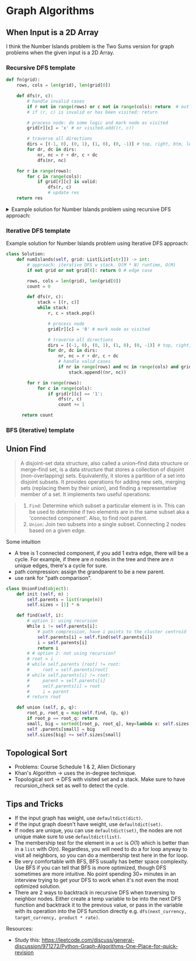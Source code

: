 # Graph Algorithms

## When Input is a 2D Array

I think the Number Islands problem is the Two Sums version for graph problems when the given input is a 2D Array.

### Recursive DFS template

```python
def fn(grid):
    rows, cols = len(grid), len(grid[0])

    def dfs(r, c):
        # handle invalid cases
        if r not in range(rows) or c not in range(cols): return  # out of bound
        # if (r, c) is invalid or has been visited: return

        # process node: do some logic and mark node as visited
        grid[r][c] = 'x' # or visited.add((r, c))

        # traverse all directions
        dirs = [(-1, 0), (0, 1), (1, 0), (0, -1)] # top, right, btm, left
        for dr, dc in dirs:
            nr, nc = r + dr, c + dc
            dfs(nr, nc)

    for r in range(rows):
        for c in range(cols):
            if grid[r][c] is valid:
                dfs(r, c)
                # update res
    return res
```

<details>
<summary>Example solution for Number Islands problem using recursive DFS approach:</summary>

```python
def numIslands(self, grid: List[List[str]]) -> int:
    # approach: recursive DFS. O(M * N) runtime, O(M * N) space
    rows, cols = len(grid), len(grid[0])

    def dfs(r, c):
        # handle invalid cases
        if r not in range(rows) or c not in range(cols): return  # out of bound
        if grid[r][c] != "1": return  # not a land

        # process node
        grid[r][c] = "0"  # mark node as visited

        # traverse all directions
        dirs = [(-1, 0), (0, 1), (1, 0), (0, -1)]  # top, right, btm, left
        for dr, dc in dirs:
            nr, nc = r + dr, c + dc
            dfs(nr, nc)

    count = 0
    for i in range(rows):
        for j in range(cols):
            if grid[i][j] == "1":
                dfs(i, j)
                count += 1
    return count
```

</details>

### Iterative DFS template

Example solution for Number Islands problem using Iterative DFS approach:

```python
class Solution:
    def numIslands(self, grid: List[List[str]]) -> int:
        # approach: iterative DFS w stack. O(M * N) runtime, O(M)
        if not grid or not grid[0]: return 0 # edge case

        rows, cols = len(grid), len(grid[0])
        count = 0

        def dfs(r, c):
            stack = [(r, c)]
            while stack:
                r, c = stack.pop()

                # process node
                grid[r][c] = '0' # mark node as visited

                # traverse all directions
                dirs = [(-1, 0), (0, 1), (1, 0), (0, -1)] # top, right, btm, left
                for dr, dc in dirs:
                    nr, nc = r + dr, c + dc
                    # handle valid cases
                    if nr in range(rows) and nc in range(cols) and grid[nr][nc] == '1':
                        stack.append((nr, nc))

        for r in range(rows):
            for c in range(cols):
                if grid[r][c] == '1':
                    dfs(r, c)
                    count += 1

      return count
```

### BFS (iterative) template

## Union Find

> A disjoint-set data structure, also called a union–find data structure or merge–find set, is a data structure that stores a collection of disjoint (non-overlapping) sets. Equivalently, it stores a partition of a set into disjoint subsets. It provides operations for adding new sets, merging sets (replacing them by their union), and finding a representative member of a set. It implements two useful operations:

> 1. `Find`: Determine which subset a particular element is in. This can be used to determine if two elements are in the same subset aka a 'connected component'. Also, to find root parent.
> 2. `Union`: Join two subsets into a single subset. Connecting 2 nodes based on a given edge.

Some intuition

- A tree is 1 connected component, if you add 1 extra edge, there will be a cycle. For example, if there are $n$ nodes in the tree and there are $n$ unique edges, there's a cycle for sure.
- path compression: assign the grandparent to be a new parent.
- use rank for "path comparison".

```python
class UnionFind(object):
    def init (self, n) :
        self.parents = list(range(n))
        self.sizes = [1] * n

    def find(self, i):
        # option 1: using recursion
        While i != self.parents[i]:
            # path compression, have i points to the cluster centroid
            self.parents[i] = self.find(self.parents[i])
            i = self.parents[i]
            return i
        # # option 2: not using recursion?
        # root = i
        # while self.parents [root] != root:
        #     root = self.parents[root]
        # while self.parents[i] != root:
        #     parent = self.parents[i]
        #     self.parents[i] = root
        #     i = parent
        # return root

    def union (self, p, q):
        root_p, root_q = map(self.find, (p, q))
        if root_p == root_q: return
        small, big = sorted([root_p, root_q], key=lambda x: self.sizes[x])
        self .parents[small] = big
        self.sizes[big] += self.sizes[small]
```

## Topological Sort

- Problems: Course Schedule 1 & 2, Alien Dictionary
- Khan's Algorithm -> uses the in-degree technique.
- Topological sort -> DFS with visited set and a stack. Make sure to have recursion_check set as well to detect the cycle.

## Tips and Tricks

- If the input graph has weight, use `defaultdict(dict)`.
- if the input graph doesn't have weight, use `defaultdict(set)`.
- If nodes are unique, you can use `defaultdict(set)`, the nodes are not unique make sure to use `defaultdict(list)`.
- The membership test for the element in a `set` is $O(1)$ which is better than in a `list` with $O(n)$. Regardless, you will need to do a for loop anyway to visit all neighbors, so you can do a membership test here in the for loop.
- Be very comfortable with BFS, BFS usually has better space complexity. Use BFS if you can tell that BFS is more optimized, though DFS sometimes are more intuitive. No point spending 30+ minutes in an interview trying to get your DFS to work when it's not even the most optimized solution.
- There are 2 ways to backtrack in recursive DFS when traversing to neighbor nodes. Either create a temp variable to be into the next DFS function and backtrack it to the previous value, or pass in the variable with its operation into the DFS function directly e.g. `dfs(next_currency, target_currency, product * rate)`.

Resources:

- Study this: https://leetcode.com/discuss/general-discussion/971272/Python-Graph-Algorithms-One-Place-for-quick-revision
